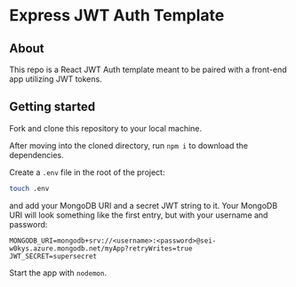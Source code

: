 # Express JWT Auth Template

## About

This repo is a React JWT Auth template meant to be paired with a front-end app utilizing JWT tokens.

## Getting started

Fork and clone this repository to your local machine.

After moving into the cloned directory, run `npm i` to download the dependencies.

Create a `.env` file in the root of the project:

```bash
touch .env
```

and add your MongoDB URI and a secret JWT string to it. Your MongoDB URI will look something like the first entry, but with your username and password:

```plaintext
MONGODB_URI=mongodb+srv://<username>:<password>@sei-w0kys.azure.mongodb.net/myApp?retryWrites=true
JWT_SECRET=supersecret
```



Start the app with `nodemon`.
